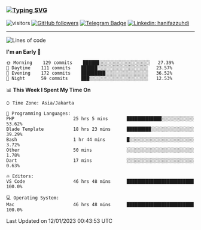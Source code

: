 ### [![Typing SVG](https://readme-typing-svg.herokuapp.com?font=lato&size=22&lines=Hi+There+👋)](https://git.io/typing-svg) 

![visitors](https://visitor-badge.glitch.me/badge?page_id=hanifazzuhdi.hanifazzuhdi)
[![GitHub followers](https://img.shields.io/github/followers/hanifazzuhdi?label=Follow&style=social)](https://github.com/hanifazzuhdi/?tab=follow) 
[![Telegram Badge](https://img.shields.io/badge/-hanif0198-blue?style=social&logo=telegram&link=https://www.t.me/hanif0198/)](https://www.t.me/hanif0198/) 
[![Linkedin: hanifazzuhdi](https://img.shields.io/badge/-hanifazzuhdi-blue?style=flat-square&logo=Linkedin&logoColor=white&link=https://www.linkedin.com/in/hanif-az-zuhdi-69688019b/)](https://www.linkedin.com/in/hanif-az-zuhdi-69688019b/) 

<hr/>

<!--START_SECTION:waka-->
![Lines of code](https://img.shields.io/badge/From%20Hello%20World%20I%27ve%20Written-6%20Million%20lines%20of%20code-blue)

**I'm an Early 🐤** 

```text
🌞 Morning    129 commits    ██████░░░░░░░░░░░░░░░░░░░   27.39% 
🌆 Daytime    111 commits    ██████░░░░░░░░░░░░░░░░░░░   23.57% 
🌃 Evening    172 commits    █████████░░░░░░░░░░░░░░░░   36.52% 
🌙 Night      59 commits     ███░░░░░░░░░░░░░░░░░░░░░░   12.53%

```


📊 **This Week I Spent My Time On** 

```text
⌚︎ Time Zone: Asia/Jakarta

💬 Programming Languages: 
PHP                      25 hrs 5 mins       █████████████░░░░░░░░░░░░   53.62% 
Blade Template           18 hrs 23 mins      █████████░░░░░░░░░░░░░░░░   39.29% 
Bash                     1 hr 44 mins        █░░░░░░░░░░░░░░░░░░░░░░░░   3.72% 
Other                    50 mins             ░░░░░░░░░░░░░░░░░░░░░░░░░   1.78% 
Dart                     17 mins             ░░░░░░░░░░░░░░░░░░░░░░░░░   0.63%

🔥 Editors: 
VS Code                  46 hrs 48 mins      █████████████████████████   100.0%

💻 Operating System: 
Mac                      46 hrs 48 mins      █████████████████████████   100.0%

```


 Last Updated on 12/01/2023 00:43:53 UTC
<!--END_SECTION:waka-->
